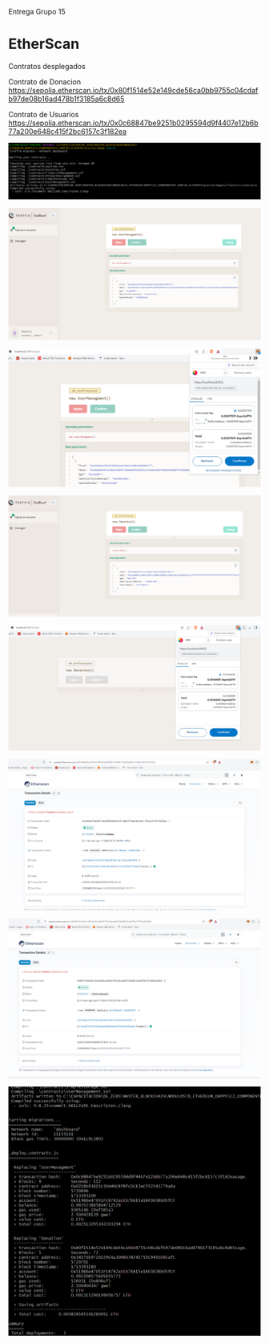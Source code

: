 Entrega Grupo 15

  
# EtherScan

Contratos desplegados

Contrato de Donacion
https://sepolia.etherscan.io/tx/0x80f1514e52e149cde56ca0bb9755c04cdafb97de08b16ad478b1f3185a6c8d65

Contrato de Usuarios
https://sepolia.etherscan.io/tx/0x0c68847be9251b0295594d9f4407e12b6b77a200e648c415f2bc6157c3f182ea


![sepolia1](sepolia1.png)

![sepolia1](sepolia2.png)

![sepolia1](sepolia3.png)

![sepolia1](sepolia4.png)

![sepolia1](sepolia5.png)

![sepolia1](sepolia6.png)

![sepolia1](sepolia7.png)

![sepolia1](sepolia8.png)

